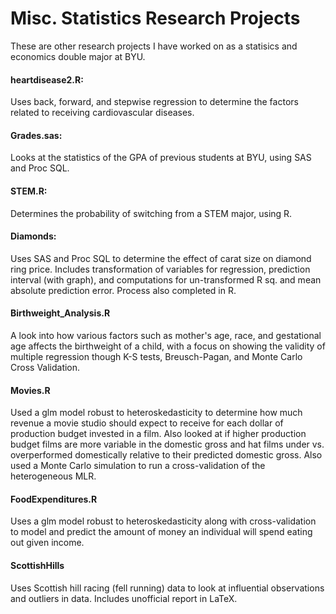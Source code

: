 # Misc. Statistics Research Projects
These are other research projects I have worked on as a statisics and economics double major at BYU. 


#### heartdisease2.R:
Uses back, forward, and stepwise regression to determine the factors related to receiving cardiovascular  diseases.

#### Grades.sas:
Looks at the statistics of the GPA of previous students at BYU, using SAS and Proc SQL. 

#### STEM.R:
Determines the probability of switching from a STEM major, using R. 

#### Diamonds:
Uses SAS and Proc SQL to determine the effect of carat size on diamond ring price. Includes transformation of variables for regression, prediction interval (with graph), and computations for un-transformed R sq. and mean absolute prediction error. 
Process also completed in R. 

#### Birthweight_Analysis.R

A look into how various factors such as mother's age, race, and gestational age affects the birthweight of a child, with a focus on showing the validity of multiple regression though K-S tests, Breusch-Pagan, and Monte Carlo Cross Validation. 

#### Movies.R
Used a glm model robust to heteroskedasticity to determine how much revenue a movie studio should expect to receive for each dollar of production budget invested in a film. Also looked at if higher production budget films are more variable in the domestic gross and hat films under vs. overperformed domestically relative to their predicted domestic gross. Also used a Monte Carlo simulation to run a cross-validation of the heterogeneous MLR.

#### FoodExpenditures.R
Uses a glm model robust to heteroskedasticity along with cross-validation to model and predict the amount of money an individual will spend eating out given income.

#### ScottishHills
Uses Scottish hill racing (fell running) data to look at influential observations and outliers in data. Includes unofficial report in LaTeX. 
